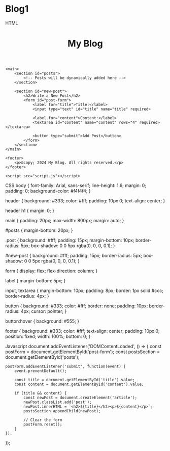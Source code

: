 # Blog1

HTML
<!DOCTYPE html>
<html lang="en">
<head>
    <meta charset="UTF-8">
    <meta name="viewport" content="width=device-width, initial-scale=1.0">
    <title>My Blog</title>
    <link rel="stylesheet" href="style.css">
</head>
<body>
    <header>
        <h1>My Blog</h1>
    </header>
    
    <main>
        <section id="posts">
            <!-- Posts will be dynamically added here -->
        </section>
        
        <section id="new-post">
            <h2>Write a New Post</h2>
            <form id="post-form">
                <label for="title">Title:</label>
                <input type="text" id="title" name="title" required>
                
                <label for="content">Content:</label>
                <textarea id="content" name="content" rows="4" required></textarea>
                
                <button type="submit">Add Post</button>
            </form>
        </section>
    </main>
    
    <footer>
        <p>&copy; 2024 My Blog. All rights reserved.</p>
    </footer>
    
    <script src="script.js"></script>
</body>
</html>


CSS
body {
    font-family: Arial, sans-serif;
    line-height: 1.6;
    margin: 0;
    padding: 0;
    background-color: #f4f4f4;
}

header {
    background: #333;
    color: #fff;
    padding: 10px 0;
    text-align: center;
}

header h1 {
    margin: 0;
}

main {
    padding: 20px;
    max-width: 800px;
    margin: auto;
}

#posts {
    margin-bottom: 20px;
}

.post {
    background: #fff;
    padding: 15px;
    margin-bottom: 10px;
    border-radius: 5px;
    box-shadow: 0 0 5px rgba(0, 0, 0, 0.1);
}

#new-post {
    background: #fff;
    padding: 15px;
    border-radius: 5px;
    box-shadow: 0 0 5px rgba(0, 0, 0, 0.1);
}

form {
    display: flex;
    flex-direction: column;
}

label {
    margin-bottom: 5px;
}

input, textarea {
    margin-bottom: 10px;
    padding: 8px;
    border: 1px solid #ccc;
    border-radius: 4px;
}

button {
    background: #333;
    color: #fff;
    border: none;
    padding: 10px;
    border-radius: 4px;
    cursor: pointer;
}

button:hover {
    background: #555;
}

footer {
    background: #333;
    color: #fff;
    text-align: center;
    padding: 10px 0;
    position: fixed;
    width: 100%;
    bottom: 0;
}


Javascript
document.addEventListener('DOMContentLoaded', () => {
    const postForm = document.getElementById('post-form');
    const postsSection = document.getElementById('posts');

    postForm.addEventListener('submit', function(event) {
        event.preventDefault();
        
        const title = document.getElementById('title').value;
        const content = document.getElementById('content').value;
        
        if (title && content) {
            const newPost = document.createElement('article');
            newPost.classList.add('post');
            newPost.innerHTML = `<h2>${title}</h2><p>${content}</p>`;
            postsSection.appendChild(newPost);
            
            // Clear the form
            postForm.reset();
        }
    });
});

